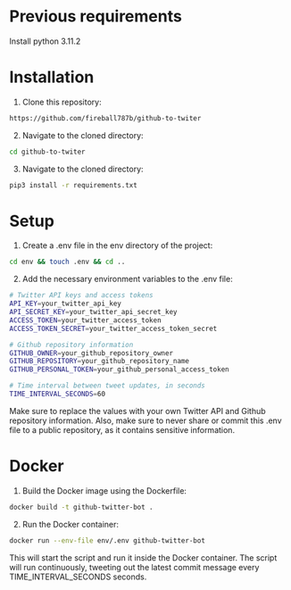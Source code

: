 # Previous requirements
Install python 3.11.2

# Installation
1. Clone this repository:

```sh
https://github.com/fireball787b/github-to-twiter
```

2. Navigate to the cloned directory:
```sh
cd github-to-twiter
```

3. Navigate to the cloned directory:
```sh
pip3 install -r requirements.txt
```

# Setup

1. Create a .env file in the env directory of the project:
```sh
cd env && touch .env && cd ..
```

2. Add the necessary environment variables to the .env file:
```sh
# Twitter API keys and access tokens
API_KEY=your_twitter_api_key
API_SECRET_KEY=your_twitter_api_secret_key
ACCESS_TOKEN=your_twitter_access_token
ACCESS_TOKEN_SECRET=your_twitter_access_token_secret

# Github repository information
GITHUB_OWNER=your_github_repository_owner
GITHUB_REPOSITORY=your_github_repository_name
GITHUB_PERSONAL_TOKEN=your_github_personal_access_token

# Time interval between tweet updates, in seconds
TIME_INTERVAL_SECONDS=60
```

Make sure to replace the values with your own Twitter API and Github repository information. Also, make sure to never share or commit this .env file to a public repository, as it contains sensitive information.

# Docker

1. Build the Docker image using the Dockerfile:
```sh
docker build -t github-twitter-bot .
```

2. Run the Docker container:
```sh
docker run --env-file env/.env github-twitter-bot
```

This will start the script and run it inside the Docker container. The script will run continuously, tweeting out the latest commit message every TIME_INTERVAL_SECONDS seconds.